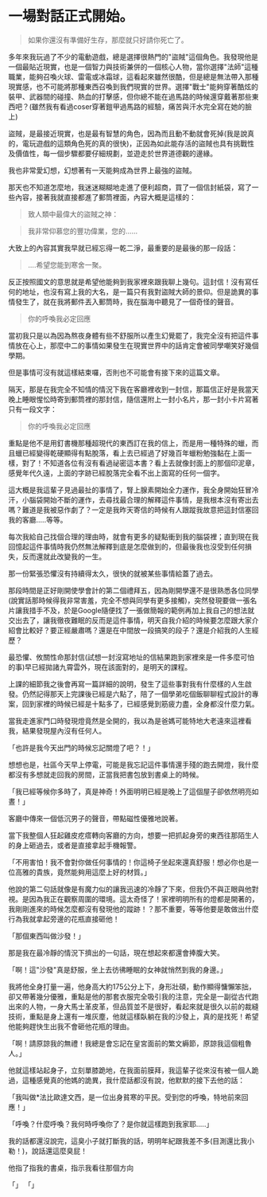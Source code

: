 # 一場對話正式開始。

> 如果你還沒有準備好生存，那麼就只好請你死亡了。

多年來我玩過了不少的電動遊戲，總是選擇很熱門的"盜賊"這個角色。我發現他是一個最貼近現實，也是一個智力與技術兼併的一個核心人物，當你選擇"法師"這種職業，能夠召喚火球、雷電或冰霜球，這看起來雖然很酷，但是總是無法帶入那種現實感，也不可能將那種東西召喚到我們現實的世界。選擇"戰士"能夠穿著酷炫的裝甲、武器間的碰撞、熱血的打擊感，但你總不能在過馬路的時候還穿戴著那些東西吧？(雖然我有看過coser穿著鎧甲過馬路的經驗，痛苦與汗水完全寫在她的臉上)

盜賊，是最接近現實，也是最有智慧的角色，因為而且動不動就會死掉(我是說真的，電玩遊戲的這類角色死的真的很快)，正因為如此能存活的盜賊也具有挑戰性及價值性，每一個步驟都要仔細規劃，並遊走於世界道德觀的邊緣。

我也非常愛幻想，幻想著有一天能夠成為世界上最強的盜賊。

那天也不知道怎麼地，我迷迷糊糊地走進了便利超商，買了一個信封紙袋，寫了一些內容，接著我就直接都進了郵筒裡面，內容大概是這樣的：

> 致人類中最偉大的盜賊之神：

> 我非常仰慕您的豐功偉業，您的......

大致上的內容其實我早就已經忘得一乾二淨，最重要的是最後的那一段話：

> ....希望您能到寒舍一聚。

反正按照國文的意思就是希望他能夠到我家裡來跟我聊上幾句。這封信！沒有寫任何的地址，也沒有寫上我的大名，是一篇只有我對盜賊大師的景仰。但是詭異的事情發生了，就在我將郵件丟入郵筒時，我在腦海中聽見了一個奇怪的聲音。

> 你的呼喚我必定回應

當初我只是以為因為熬夜身體有些不舒服所以產生幻覺罷了，我完全沒有把這件事情放在心上，那麼中二的事情如果發生在現實世界中的話肯定會被同學嘲笑好幾個學期。

但是事情可沒有就這樣結束囉，否則也不可能會有接下來的這篇文章。

隔天，那是在我完全不知情的情況下我在客廳裡收到一封信，那篇信正好是我當天晚上睡眼惺忪時寄到郵筒裡的那封信，隨信還附上一封小名片，那一封小卡片寫著只有一段文字：

> 你的呼喚我必定回應

重點是他不是用釘書機那種超現代的東西訂在我的信上，而是用一種特殊的蠟，而且蠟已經變得乾硬顯得有點脫落，看上去已經過了好幾百年蠟粉勉強黏在上面一樣，對了！不知道各位有沒有看過祕密這本書？看上去就像封面上的那個印泥章，感覺年代久遠，上面的字跡已經脫落完全看不出上面寫的任何一個字。

這大概是我這輩子見過最扯的事情了，腎上腺素開始全力運作，我全身開始狂冒冷汗，小腦袋開始不斷的運作，去尋找最合理的解釋這件事情，是我根本沒有寄出去嗎？難道是我被惡作劇了？一定是我昨天寄信的時候有人跟蹤我故意把這封信塞回我的客廳.....等等。

每次我給自己找個合理的理由時，就會有更多的疑點衝到我的腦袋裡；直到現在我回憶起這件事情時我仍然無法解釋到底是怎麼做到的，但最後我也沒受到任何損失，反而還就此改變我的一生。

那一份緊張恐懼沒有持續得太久，很快的就被某些事情給蓋了過去。

那段時間是正好剛開使學會計的第二個禮拜五，因為剛開學還不是很熟悉各位同學(說實話那時候得我非常害羞，完全不想與同學有更多接觸)，突然發現要做一張名片讓我措手不及，於是Google隨便找了一張做簡報的範例再加上我自己的想法就交出去了，讓我徹夜難眠的反而是這件事情，明天自我介紹的時候要怎麼跟大家介紹會比較好？要正經嚴肅嗎？還是在中間放一段搞笑的段子？還是介紹我的人生經歷？

最恐懼、攸關性命那封信(試想一封沒寫地址的信結果跑到家裡來是一件多麼可怕的事)早已經拋諸九霄雲外，現在該面對的，是明天的課程。

上課的細節我之後會再寫一篇詳細的說明，發生了這些事對我有什麼樣的人生啟發。仍然記得那天上完課後已經是六點了，陪了一個學弟吃個飯聊聊程式設計的專案，回到家裡的時候已經是十點多了，已經感覺到筋疲力盡，全身都沒什麼力氣。

當我走進家門口時發現燈竟然是全開的，我以為是爸媽可能特地大老遠來這裡看我，結果發現屋內沒有任何人。

「也許是我今天出門的時候忘記關燈了吧？！」

想想也是，社區今天早上停電，可能是我忘記這件事情還手殘的跑去開燈，我什麼都沒有多想就走回我的房間，正當我把書包放到書桌上的時候。

「我已經等候你多時了，真是神奇！外面明明已經是晚上了這個屋子卻依然明亮如晝！」

客廳中傳來一個低沉男子的聲音，帶點磁性優雅地說著。

當下我整個人狂起雞皮疙瘩轉向客廳的方向，想要一把抓起身旁的東西往那陌生人的身上砸過去，或者是直接拿起手機報警。

「不用害怕！我不會對你做任何事情的！你這椅子坐起來還真舒服！想必你也是一位高雅的貴族，竟然能夠用這麼上好的材質。」

他說的第二句話就像是有魔力似的讓我迅速的冷靜了下來，但我仍不與正眼與他對視。是因為我正在觀察周圍的環境。這太奇怪了！家裡明明所有的燈都是開著的，我剛剛進來的時候怎麼都沒有發現他的蹤跡！？那不重要，等等他要是敢做出什麼行為我就拿起旁邊的花瓶直接砸他！

「那個東西叫做沙發！」

那是我在最冷靜的情況下擠出的一句話，現在想起來都還會捧腹大笑。

「啊！這"沙發"真是舒服，坐上去彷彿睡眠的女神就悄然到我的身邊。」

我將他全身打量一遍，他身高大約175公分上下，身形壯碩，動作顯得慵懶笨拙，卻又帶著幾分優雅，重點是他的那套衣服完全吸引我的注意，完全是一副從古代跑出來的人物，一身大馬士革皮革，但品質並不是很好，看起來就是很久以前的裁縫技術，重點是身上還有一堆灰塵，他就這樣臥躺在我的沙發上，真的是找死！希望他能夠趕快生出我不會砸他花瓶的理由。

「啊！請原諒我的無禮！我總是會忘記在皇宮面前的繁文縟節，原諒我這個粗魯人。」

他就這樣站起身子，立刻單膝跪地，在我面前膜拜，我這輩子從來沒有被一個人跪過，這種感覺真的他媽的詭異，我什麼話都沒有說，他默默的接下去他的話：

「我叫做*法比歐達文西，是一位出身貧寒的平民。受到您的呼喚，特地前來回應！」

「呼喚？什麼呼喚？我何時呼喚你了？是你就這樣跑到我家耶.....」

我的話都還沒說完，這臭小子就打斷我的話，明明年紀跟我差不多(目測還比我小勒！)，說話還這麼臭屁！

他指了指我的書桌，指示我看往那個方向

「」
「」